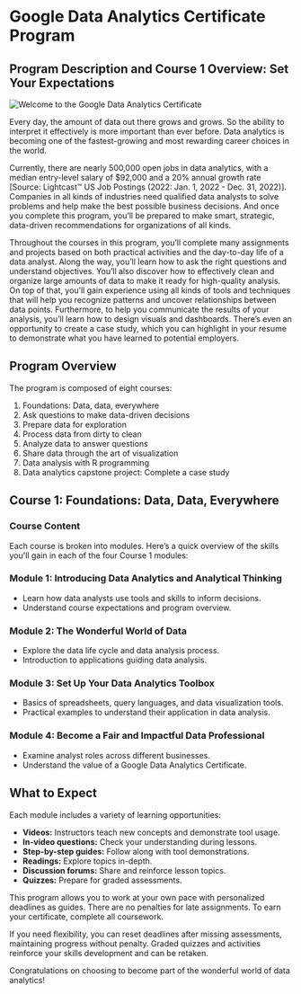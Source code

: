 # Google Data Analytics Certificate Program

## Program Description and Course 1 Overview: Set Your Expectations

![Welcome to the Google Data Analytics Certificate](welcome_image.jpg)

Every day, the amount of data out there grows and grows. So the ability to interpret it effectively is more important than ever before. Data analytics is becoming one of the fastest-growing and most rewarding career choices in the world.

Currently, there are nearly 500,000 open jobs in data analytics, with a median entry-level salary of $92,000 and a 20% annual growth rate [Source: Lightcast™ US Job Postings (2022: Jan. 1, 2022 - Dec. 31, 2022)]. Companies in all kinds of industries need qualified data analysts to solve problems and help make the best possible business decisions. And once you complete this program, you’ll be prepared to make smart, strategic, data-driven recommendations for organizations of all kinds.

Throughout the courses in this program, you’ll complete many assignments and projects based on both practical activities and the day-to-day life of a data analyst. Along the way, you’ll learn how to ask the right questions and understand objectives. You’ll also discover how to effectively clean and organize large amounts of data to make it ready for high-quality analysis. On top of that, you’ll gain experience using all kinds of tools and techniques that will help you recognize patterns and uncover relationships between data points. Furthermore, to help you communicate the results of your analysis, you’ll learn how to design visuals and dashboards. There’s even an opportunity to create a case study, which you can highlight in your resume to demonstrate what you have learned to potential employers.

## Program Overview

The program is composed of eight courses:

1. Foundations: Data, data, everywhere
2. Ask questions to make data-driven decisions
3. Prepare data for exploration
4. Process data from dirty to clean
5. Analyze data to answer questions
6. Share data through the art of visualization
7. Data analysis with R programming
8. Data analytics capstone project: Complete a case study

## Course 1: Foundations: Data, Data, Everywhere

### Course Content

Each course is broken into modules. Here’s a quick overview of the skills you'll gain in each of the four Course 1 modules:

### Module 1: Introducing Data Analytics and Analytical Thinking
- Learn how data analysts use tools and skills to inform decisions.
- Understand course expectations and program overview.

### Module 2: The Wonderful World of Data
- Explore the data life cycle and data analysis process.
- Introduction to applications guiding data analysis.

### Module 3: Set Up Your Data Analytics Toolbox
- Basics of spreadsheets, query languages, and data visualization tools.
- Practical examples to understand their application in data analysis.

### Module 4: Become a Fair and Impactful Data Professional
- Examine analyst roles across different businesses.
- Understand the value of a Google Data Analytics Certificate.

## What to Expect

Each module includes a variety of learning opportunities:

- **Videos:** Instructors teach new concepts and demonstrate tool usage.
- **In-video questions:** Check your understanding during lessons.
- **Step-by-step guides:** Follow along with tool demonstrations.
- **Readings:** Explore topics in-depth.
- **Discussion forums:** Share and reinforce lesson topics.
- **Quizzes:** Prepare for graded assessments.

This program allows you to work at your own pace with personalized deadlines as guides. There are no penalties for late assignments. To earn your certificate, complete all coursework.

If you need flexibility, you can reset deadlines after missing assessments, maintaining progress without penalty. Graded quizzes and activities reinforce your skills development and can be retaken.

Congratulations on choosing to become part of the wonderful world of data analytics!

